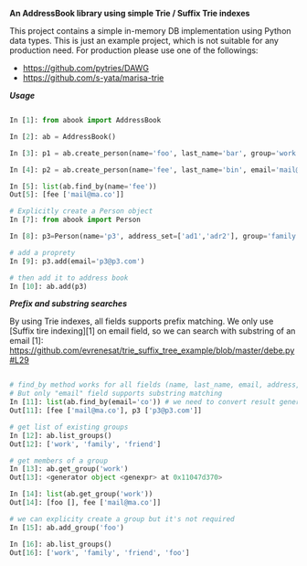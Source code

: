 **An AddressBook library using simple Trie / Suffix Trie indexes**

This project contains a simple in-memory DB implementation using Python data types.
This is just an example project, which is not suitable for any production need.
For production please use one of the followings:
 * https://github.com/pytries/DAWG
 * https://github.com/s-yata/marisa-trie
    


***Usage***

```python

In [1]: from abook import AddressBook

In [2]: ab = AddressBook()

In [3]: p1 = ab.create_person(name='foo', last_name='bar', group='work')

In [4]: p2 = ab.create_person(name='fee', last_name='bin', email='mail@ma.co',  group_set=['work', 'friend'])

In [5]: list(ab.find_by(name='fee'))
Out[5]: [fee ['mail@ma.co']]

# Explicitly create a Person object
In [7]: from abook import Person

In [8]: p3=Person(name='p3', address_set=['ad1','adr2'], group='family')

# add a proprety
In [9]: p3.add(email='p3@p3.com')

# then add it to address book
In [10]: ab.add(p3)
```
***Prefix and substring searches***

By using Trie indexes, all fields supports prefix matching.
 We only use [Suffix tire indexing][1] on  email field, 
 so we can search with substring of an email
 [1]: https://github.com/evrenesat/trie_suffix_tree_example/blob/master/debe.py#L29

```python

# find_by method works for all fields (name, last_name, email, address, phone)
# But only "email" field supports substring matching
In [11]: list(ab.find_by(email='co')) # we need to convert result generator to list
Out[11]: [fee ['mail@ma.co'], p3 ['p3@p3.com']]

# get list of existing groups
In [12]: ab.list_groups()
Out[12]: ['work', 'family', 'friend']

# get members of a group
In [13]: ab.get_group('work')
Out[13]: <generator object <genexpr> at 0x11047d370>

In [14]: list(ab.get_group('work'))
Out[14]: [foo [], fee ['mail@ma.co']]

# we can explicity create a group but it's not required
In [15]: ab.add_group('foo')

In [16]: ab.list_groups()
Out[16]: ['work', 'family', 'friend', 'foo']


```

